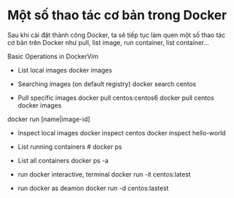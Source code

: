 # Một số thao tác cơ bản trong Docker
Sau khi cài đặt thành công Docker, ta sẽ tiếp tục làm quen một số thao tác cơ bản trên Docker như pull, list image, run container, list container…

Basic Operations in DockerVim
* List local images
docker images

* Searching images (on default registry)
docker search centos
* Pull specific images
docker pull centos:centos6
docker pull centos
docker images

docker run [name|image-id]

* Inspect local images
docker inspect centos
docker inspect hello-world

* List running containers #
docker ps

* List all containers
docker ps -a

* run docker interactive, terminal
docker run -it centos:latest

* run docker as deamon
docker run -d centos:lastest
